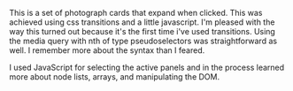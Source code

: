 This is a set of photograph cards that expand when clicked. This was achieved using css transitions and a little javascript.
I'm pleased with the way this turned out because it's the first time i've used transitions. Using the media query with nth of 
type pseudoselectors was straightforward as well. I remember more about the syntax than I feared. 

I used JavaScript for selecting the active panels and in the process learned more about node lists, arrays, and manipulating the DOM.

